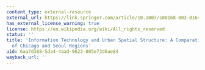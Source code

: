 ```yaml
---
content_type: external-resource
external_url: https://link.springer.com/article/10.1007/s00168-003-0164-7
has_external_license_warning: true
license: https://en.wikipedia.org/wiki/All_rights_reserved
status: ''
title: 'Information Technology and Urban Spatial Structure: A Comparative Analysis
  of Chicago and Seoul Regions'
uid: 6aa7d388-5da4-4aad-9623-805e73d6ae84
wayback_url: ''
---
```

